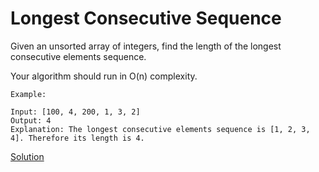 # Longest Consecutive Sequence
 
Given an unsorted array of integers, find the length of the longest consecutive elements sequence.

Your algorithm should run in O(n) complexity.
```
Example:

Input: [100, 4, 200, 1, 3, 2]
Output: 4
Explanation: The longest consecutive elements sequence is [1, 2, 3, 4]. Therefore its length is 4.
```

[Solution](./src/Main.java)